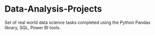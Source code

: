 # Data-Analysis-Projects
Set of real world data science tasks completed using the Python Pandas library, SQL, Power BI tools.

